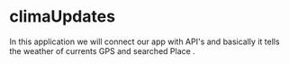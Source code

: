 # climaUpdates
In this application we will connect our app with API's and basically it tells the weather of currents GPS and searched Place .

